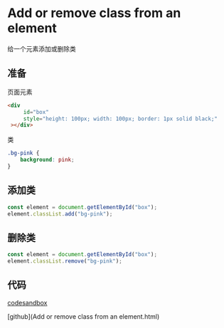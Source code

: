 # Add or remove class from an element

给一个元素添加或删除类

## 准备

页面元素

```html
<div
     id="box"
     style="height: 100px; width: 100px; border: 1px solid black;"
 ></div>
```

类

```css
.bg-pink {
    background: pink;
}
```

## 添加类

```js
const element = document.getElementById("box");
element.classList.add("bg-pink");
```

## 删除类

```js
const element = document.getElementById("box");
element.classList.remove("bg-pink");
```

## 代码

[codesandbox](https://codesandbox.io/s/dazzling-frost-9zfjm?file=/001.html)

[github](Add or remove class from an element.html)


